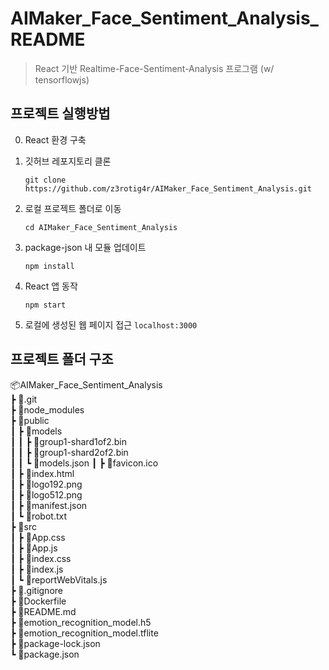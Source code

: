 # AIMaker_Face_Sentiment_Analysis_README
> React 기반 Realtime-Face-Sentiment-Analysis 프로그램 (w/ tensorflowjs)

## 프로젝트 실행방법
0. React 환경 구축

1. 깃허브 레포지토리 클론
    ```
    git clone https://github.com/z3rotig4r/AIMaker_Face_Sentiment_Analysis.git
    ```
2. 로컬 프로젝트 폴더로 이동
   ```
   cd AIMaker_Face_Sentiment_Analysis
   ```
3. package-json 내 모듈 업데이트
    ```
    npm install
    ```
4. React 앱 동작
    ```
    npm start
    ```
5. 로컬에 생성된 웹 페이지 접근
    `localhost:3000`

## 프로젝트 폴더 구조
📦AIMaker_Face_Sentiment_Analysis  
 ┣ 📂.git  
 ┣ 📂node_modules  
 ┣ 📂public   
 ┃ ┣ 📂models  
 ┃ ┃ ┣ 📜group1-shard1of2.bin  
 ┃ ┃ ┣ 📜group1-shard2of2.bin     
 ┃ ┃ ┗ 📜models.json
 ┃ ┣ 📜favicon.ico  
 ┃ ┣ 📜index.html  
 ┃ ┣ 📜logo192.png  
 ┃ ┣ 📜logo512.png  
 ┃ ┣ 📜manifest.json  
 ┃ ┗ 📜robot.txt   
 ┣ 📂src  
 ┃ ┣ 📜App.css  
 ┃ ┣ 📜App.js  
 ┃ ┣ 📜index.css  
 ┃ ┣ 📜index.js  
 ┃ ┗ 📜reportWebVitals.js   
 ┣ 📜.gitignore  
 ┣ 📜Dockerfile  
 ┣ 📜README.md  
 ┣ 📜emotion_recognition_model.h5  
 ┣ 📜emotion_recognition_model.tflite  
 ┣ 📜package-lock.json  
 ┗ 📜package.json  
